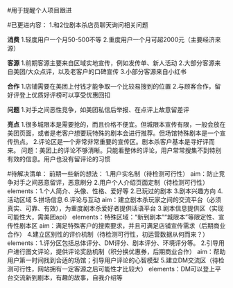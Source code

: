 #用于提醒个人项目跟进

#已更进内容：
1.和2位剧本杀店员聊天询问相关问题

****消费****
1.轻度用户一个月50-500不等
2.重度用户一个月可超2000元（主要经济来源）

****客源****
1.前期客源主要来自区域实地宣传，例如发传单、新人活动
2.大部分客源来自美团/大众点评，以及老客户的口碑宣传
3.小部分客源来自小红书

****合作****
1.店铺需要在美团上付钱才能争取一个比较易搜到的位置
2.与顾客合作，留好评登上优质好评榜可以享受优惠回扣

****问题****
1.对手之间恶性竞争，如美团私信后举报、在点评上故意留差评

****亮点****
1.很多城限本是需要抢的，而且价格不便宜。但城限本宣传有限，一般会放在美团页面，或者是老客户想要玩特殊的剧本会进行推荐。但场馆特殊剧本是一个宣传热点。
2.评论区是一个非常非常重要的宣传区。剧本杀客户基本是寻好评而来。
  问题：美团上的评论不够清晰。只能看整体的评论，用户常常搜集不到特别有效的信息。用户也没有留评论的习惯

#待解决清单：
前期一些新的想法：
1.用户实名制（待检测可行性）
  aim：防止竞争对手之间恶意留评，恶意刷分
2.用户个人介绍页面定制（待检测可行性）
  elements：1.个人简介、头像、性格、爱好等 2.已玩过的剧本 3.剧本兴趣方向 4.活动区域 5.拼场信息 6.评论与互动
  aim：建立剧本杀玩家之间的交流平台（必须真实、可靠、有效），为重度剧本杀爱好者提供话语平台
3.剧本信息提供区（实现可能性大，需美团api）
  elements：特殊区域：“新到剧本”“城限本”等限定性、宣传性剧本区
  aim：满足特殊客户的搜索要求，并且可满足店铺宣传需求（后期商业合作）
4.建立区别性的评价机制（待检测可行性，初运营数据从何而来？）
  elements：1.评分区包括总体评分、DM评分、剧本评分、环境评分等。 2.引导用户进行图文评论，提供评论奖励机制（积分换优惠券，后期商业合作）
  aim：帮助用户第一时间找到合适的场馆；引导用户评论的心智模型
5.建立DM交流区（待检测可行性，网站拥有一定客源之后可能性才比较大）
  elements：DM可以登上平台交流新到剧本，有趣的故事，自我介绍等
